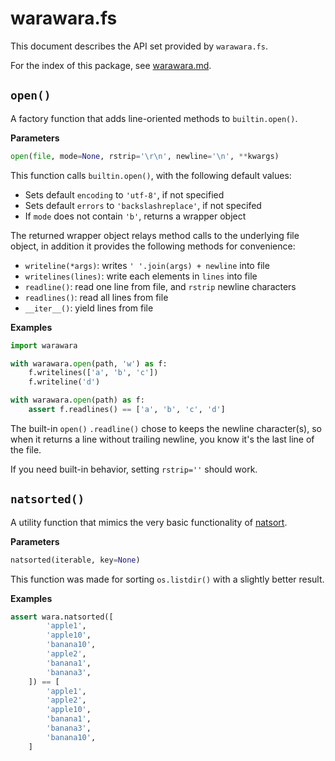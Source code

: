 warawara.fs
===============================================================================

This document describes the API set provided by `warawara.fs`.

For the index of this package, see [warawara.md](warawara.md).


`open()`
-----------------------------------------------------------------------------
A factory function that adds line-oriented methods to `builtin.open()`.

__Parameters__
```python
open(file, mode=None, rstrip='\r\n', newline='\n', **kwargs)
```

This function calls `builtin.open()`, with the following default values:

*   Sets default `encoding` to `'utf-8'`, if not specified
*   Sets default `errors` to `'backslashreplace'`, if not specifed
*   If `mode` does not contain `'b'`, returns a wrapper object

The returned wrapper object relays method calls to the underlying file object,
in addition it provides the following methods for convenience:

*   `writeline(*args)`: writes `' '.join(args) + newline` into file
*   `writelines(lines)`: write each elements in `lines` into file
*   `readline()`: read one line from file, and `rstrip` newline characters
*   `readlines()`: read all lines from file
*   `__iter__()`: yield lines from file


__Examples__
```python
import warawara

with warawara.open(path, 'w') as f:
    f.writelines(['a', 'b', 'c'])
    f.writeline('d')

with warawara.open(path) as f:
    assert f.readlines() == ['a', 'b', 'c', 'd']
```

The built-in `open()` `.readline()` chose to keeps the newline character(s),
so when it returns a line without trailing newline, you know it's the last line of the file.

If you need built-in behavior, setting `rstrip=''` should work.


`natsorted()`
-----------------------------------------------------------------------------
A utility function that mimics the very basic functionality of [natsort](https://pypi.org/project/natsort/).

__Parameters__
```python
natsorted(iterable, key=None)
```

This function was made for sorting ``os.listdir()`` with a slightly better result.

__Examples__
```python
assert wara.natsorted([
        'apple1',
        'apple10',
        'banana10',
        'apple2',
        'banana1',
        'banana3',
    ]) == [
        'apple1',
        'apple2',
        'apple10',
        'banana1',
        'banana3',
        'banana10',
    ]
```
